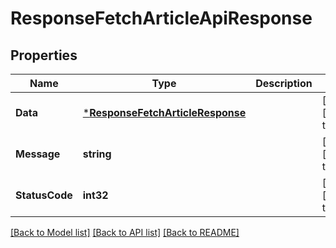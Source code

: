 # ResponseFetchArticleApiResponse

## Properties
Name | Type | Description | Notes
------------ | ------------- | ------------- | -------------
**Data** | [***ResponseFetchArticleResponse**](response.FetchArticleResponse.md) |  | [optional] [default to null]
**Message** | **string** |  | [optional] [default to null]
**StatusCode** | **int32** |  | [optional] [default to null]

[[Back to Model list]](../README.md#documentation-for-models) [[Back to API list]](../README.md#documentation-for-api-endpoints) [[Back to README]](../README.md)


